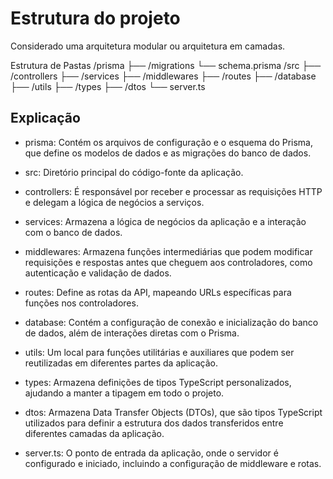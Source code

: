 # Estrutura do projeto

Considerado uma arquitetura modular ou arquitetura em camadas.

Estrutura de Pastas
  /prisma
  ├── /migrations
  └── schema.prisma
  /src
  ├── /controllers
  ├── /services
  ├── /middlewares
  ├── /routes
  ├── /database
  ├── /utils
  ├── /types
  ├── /dtos
  └── server.ts

## Explicação

- prisma: Contém os arquivos de configuração e o esquema do Prisma, que define os modelos de dados e as migrações do banco de dados.

- src: Diretório principal do código-fonte da aplicação.

- controllers: É responsável por receber e processar as requisições HTTP e delegam a lógica de negócios a serviços.

- services: Armazena a lógica de negócios da aplicação e a interação com o banco de dados.

- middlewares: Armazena funções intermediárias que podem modificar requisições e respostas antes que cheguem aos controladores, como autenticação e validação de dados.

- routes: Define as rotas da API, mapeando URLs específicas para funções nos controladores.

- database: Contém a configuração de conexão e inicialização do banco de dados, além de interações diretas com o Prisma.

- utils: Um local para funções utilitárias e auxiliares que podem ser reutilizadas em diferentes partes da aplicação.

- types: Armazena definições de tipos TypeScript personalizados, ajudando a manter a tipagem em todo o projeto.

- dtos: Armazena Data Transfer Objects (DTOs), que são tipos TypeScript utilizados para definir a estrutura dos dados transferidos entre diferentes camadas da aplicação.

- server.ts: O ponto de entrada da aplicação, onde o servidor é configurado e iniciado, incluindo a configuração de middleware e rotas.